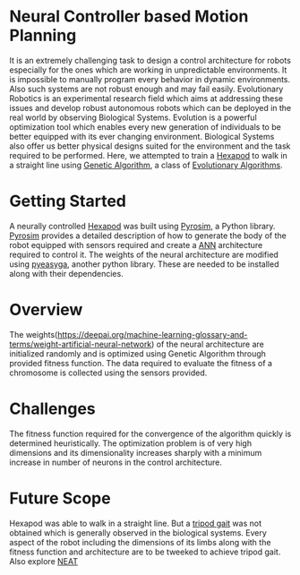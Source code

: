 # Neural Controller based Motion Planning
It is an extremely challenging task to design a control architecture for robots especially for the ones which are working in unpredictable environments. It is impossible to manually program every behavior in dynamic environments. Also such systems are not robust enough and may fail easily. Evolutionary Robotics is an experimental research field which aims at addressing these issues and develop robust autonomous robots which can be deployed in the real world by observing Biological Systems. Evolution is a powerful optimization tool which enables every new generation of individuals to be better equipped with its ever changing environment. Biological Systems also offer us better physical designs suited for the environment and the task required to be performed. Here, we attempted to train a [Hexapod](https://en.wikipedia.org/wiki/Hexapod_(robotics)) to walk in a straight line using [Genetic Algorithm](https://en.wikipedia.org/wiki/Genetic_algorithm), a class of [Evolutionary Algorithms](https://en.wikipedia.org/wiki/Evolutionary_algorithm).
# Getting Started
A neurally controlled [Hexapod](https://en.wikipedia.org/wiki/Hexapod_(robotics)) was built using [Pyrosim](https://ccappelle.github.io/pyrosim/index.html), a Python library. [Pyrosim](https://ccappelle.github.io/pyrosim/index.html) provides a detailed description of how to generate the body of the robot equipped with sensors required and create a [ANN](https://en.wikipedia.org/wiki/Artificial_neural_network) architecture required to control it. The weights of the neural architecture are modified using [pyeasyga](https://pypi.org/project/pyeasyga/), another python library. These are needed to be installed along with their dependencies. 
# Overview
The weights(https://deepai.org/machine-learning-glossary-and-terms/weight-artificial-neural-network) of the neural architecture are initialized randomly and is optimized using Genetic Algorithm through provided fitness function. The data required to evaluate the fitness of a chromosome is collected using the sensors provided. 
# Challenges
The fitness function required for the convergence of the algorithm quickly is determined heuristically. The optimization problem is of very high dimensions and its dimensionality increases sharply with a minimum increase in number of neurons in the control architecture. 
# Future Scope
Hexapod was able to walk in a straight line. But a [tripod gait](https://insectsandrobots.weebly.com/tripod-gait.html) was not obtained which is generally observed in the biological systems. Every aspect of the robot including the dimensions of its limbs along with the fitness function and architecture are to be tweeked to achieve tripod gait. Also explore [NEAT](https://github.com/neat-python/neat-python)


